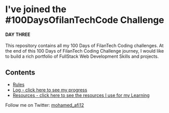 # I've joined the #100DaysOfilanTechCode Challenge

#### DAY THREE

This repository contains all my 100 Days of FilanTech Coding challenges. At the end of this 100 Days of FilanTech Coding Challenge journey, I would like to build a rich portfolio of FullStack Web Development Skills and projects.

## Contents

* [Rules](rules.md)
* [Log - click here to see my progress](log.md)
* [Resources - click here to see the resources I use for my Learning](resources.md)

Follow me on Twitter: [mohamed_afi12](https://twitter.com/mohamed_afi12)